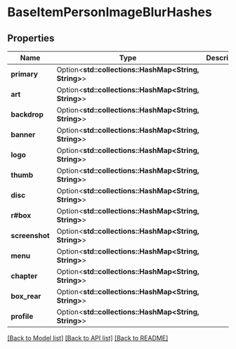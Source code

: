 # BaseItemPersonImageBlurHashes

## Properties

Name | Type | Description | Notes
------------ | ------------- | ------------- | -------------
**primary** | Option<**std::collections::HashMap<String, String>**> |  | [optional]
**art** | Option<**std::collections::HashMap<String, String>**> |  | [optional]
**backdrop** | Option<**std::collections::HashMap<String, String>**> |  | [optional]
**banner** | Option<**std::collections::HashMap<String, String>**> |  | [optional]
**logo** | Option<**std::collections::HashMap<String, String>**> |  | [optional]
**thumb** | Option<**std::collections::HashMap<String, String>**> |  | [optional]
**disc** | Option<**std::collections::HashMap<String, String>**> |  | [optional]
**r#box** | Option<**std::collections::HashMap<String, String>**> |  | [optional]
**screenshot** | Option<**std::collections::HashMap<String, String>**> |  | [optional]
**menu** | Option<**std::collections::HashMap<String, String>**> |  | [optional]
**chapter** | Option<**std::collections::HashMap<String, String>**> |  | [optional]
**box_rear** | Option<**std::collections::HashMap<String, String>**> |  | [optional]
**profile** | Option<**std::collections::HashMap<String, String>**> |  | [optional]

[[Back to Model list]](../README.md#documentation-for-models) [[Back to API list]](../README.md#documentation-for-api-endpoints) [[Back to README]](../README.md)


